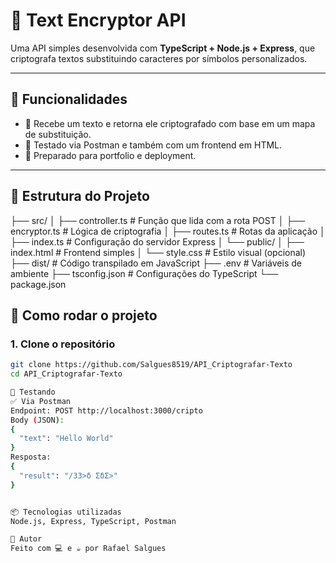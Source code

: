 # 🔐 Text Encryptor API

Uma API simples desenvolvida com **TypeScript + Node.js + Express**, que criptografa textos substituindo caracteres por símbolos personalizados.

---

## 📌 Funcionalidades

- 🔁 Recebe um texto e retorna ele criptografado com base em um mapa de substituição.
- 🧪 Testado via Postman e também com um frontend em HTML.
- 🚀 Preparado para portfolio e deployment.

---

## 📁 Estrutura do Projeto

├── src/ │ ├── controller.ts # Função que lida com a rota POST │ 
├── encryptor.ts # Lógica de criptografia │ ├── routes.ts # Rotas da aplicação │ 
├── index.ts # Configuração do servidor Express │ └── public/ │ ├── index.html # Frontend simples │ 
└── style.css # Estilo visual (opcional) ├── dist/ # Código transpilado em JavaScript ├── .env # Variáveis de ambiente ├── tsconfig.json # Configurações do TypeScript └── package.json

## 🚀 Como rodar o projeto

### 1. Clone o repositório
```bash
git clone https://github.com/Salgues8519/API_Criptografar-Texto
cd API_Criptografar-Texto

🧪 Testando
✅ Via Postman
Endpoint: POST http://localhost:3000/cripto
Body (JSON):
{
  "text": "Hello World"
}
Resposta:
{
  "result": "/33>δ ΣδΣ>"
}


📦 Tecnologias utilizadas
Node.js, Express, TypeScript, Postman

🧠 Autor
Feito com 💻 e ☕ por Rafael Salgues



